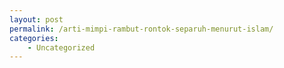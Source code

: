 ```yaml
---
layout: post
permalink: /arti-mimpi-rambut-rontok-separuh-menurut-islam/
categories:
    - Uncategorized
---
```


